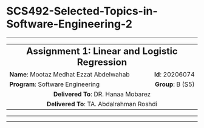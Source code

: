 # SCS492-Selected-Topics-in-Software-Engineering-2

---

<div align="center">
  <table width="100%">
    <tr>
      <td colspan="2" align="center" style="font-size: 1.5em; font-weight: bold;">
        Assignment 1: Linear and Logistic Regression
      </td>
    </tr>
    <tr>
      <td align="left"><strong>Name</strong>: Mootaz Medhat Ezzat Abdelwahab</td>
      <td align="right"><strong>Id</strong>: 20206074</td>
    </tr>
    <tr>
      <td align="left"><strong>Program</strong>: Software Engineering</td>
      <td align="right"><strong>Group</strong>: B (S5)</td>
    </tr>
    <tr>
      <td align="center" colspan="2"><strong>Delivered To</strong>: DR. Hanaa Mobarez</td>
    </tr>
    <tr>
      <td align="center" colspan="2"><strong>Delivered To</strong>: TA. Abdalrahman Roshdi</td>
    </tr>
  </table>
</div>

---


___




